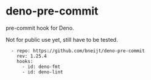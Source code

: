 # deno-pre-commit

pre-commit hook for Deno.

Not for public use yet, still have to be tested.

```
  - repo: https://github.com/bneijt/deno-pre-commit
    rev: 1.25.4
    hooks:
      - id: deno-fmt
      - id: deno-lint
```
